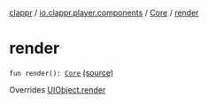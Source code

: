 [clappr](../../index.md) / [io.clappr.player.components](../index.md) / [Core](index.md) / [render](.)

# render

`fun render(): `[`Core`](index.md) [(source)](https://github.com/clappr/clappr-android/tree/dev/clappr/src/main/kotlin/io/clappr/player/components/Core.kt#L50)

Overrides [UIObject.render](../../io.clappr.player.base/-u-i-object/render.md)

